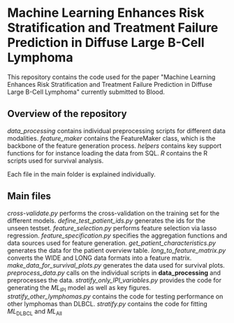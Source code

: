 # Machine Learning Enhances Risk Stratification and Treatment Failure Prediction in Diffuse Large B-Cell Lymphoma
This repository contains the code used for the paper "Machine Learning Enhances Risk Stratification and Treatment Failure Prediction in Diffuse Large B-Cell Lymphoma" currently submitted to Blood. 

## Overview of the repository
*data_processing* contains individual preprocessing scripts for different data modalities. 
*feature_maker* contains the FeatureMaker class, which is the backbone of the feature generation process.
*helpers* contains key support functions for for instance loading the data from SQL.
*R* contains the R scripts used for survival analysis.

Each file in the main folder is explained individually.

## Main files
*cross-validate.py* performs the cross-validation on the training set for the different models. 
*define_test_patient_ids.py* generates the ids for the unseen testset. 
*feature_selection.py* performs feature selection via lasso regression.
*feature_specification.py* specifies the aggregation functions and data sources used for feature generation.
*get_patient_characteristics.py* generates the data for the patient overview table.
*long_to_feature_matrix.py* converts the WIDE and LONG data formats into a feature matrix.
*make_data_for_survival_plots.py* generates the data used for survival plots. 
*preprocess_data.py* calls on the individual scripts in **data_processing** and preprocesses the data.
*stratify_only_IPI_variables.py* provides the code for generating the $ML_{\text{IPI}}$ model as well as key figures.
*stratify_other_lymphomas.py* contains the code for testing performance on other lymphomas than DLBCL.
*stratify.py* contains the code for fitting $ML_{\text{DLBCL}}$ and $ML_{\text{All}}$